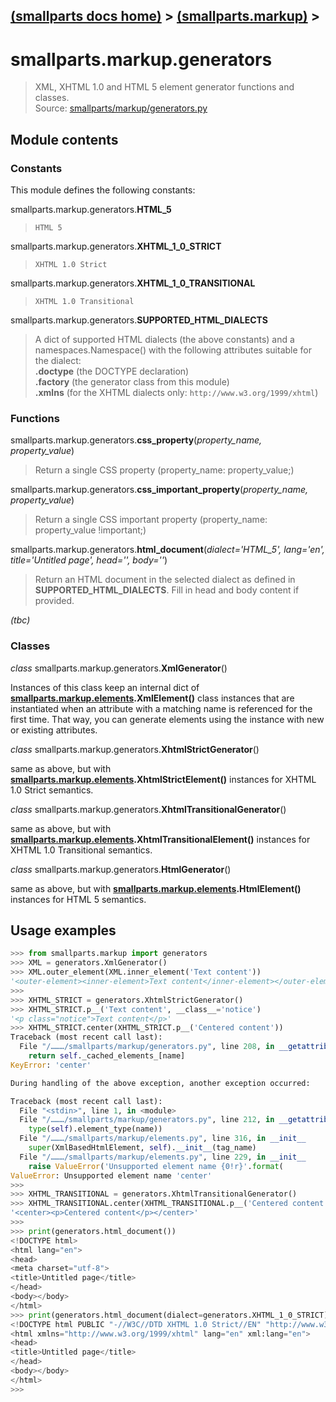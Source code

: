 [(smallparts docs home)](./) > [(smallparts.markup)](./smallparts.markup.md) >
----
# smallparts.markup.generators

> XML, XHTML 1.0 and HTML 5 element generator functions and classes.  
> Source: [smallparts/markup/generators.py](https://github.com/blackstream-x/smallparts/blob/master/smallparts/markup/generators.py)

## Module contents

### Constants

This module defines the following constants:

smallparts.markup.generators.**HTML_5**

> ```HTML 5```

smallparts.markup.generators.**XHTML_1_0_STRICT**

> ```XHTML 1.0 Strict```

smallparts.markup.generators.**XHTML_1_0_TRANSITIONAL**

> ```XHTML 1.0 Transitional```

smallparts.markup.generators.**SUPPORTED_HTML_DIALECTS**

> A dict of supported HTML dialects (the above constants)
> and a namespaces.Namespace() with the following attributes
> suitable for the dialect:  
> **.doctype** (the DOCTYPE declaration)  
> **.factory** (the generator class from this module)  
> **.xmlns** (for the XHTML dialects only: ```http://www.w3.org/1999/xhtml```)

### Functions

smallparts.markup.generators.**css_property**(*property_name, property_value*)

> Return a single CSS property (property_name: property_value;)

smallparts.markup.generators.**css_important_property**(*property_name, property_value*)

> Return a single CSS important property (property\_name: property\_value !important;)

smallparts.markup.generators.**html_document**(*dialect='HTML_5', lang='en', title='Untitled page', head='', body=''*)

> Return an HTML document in the selected dialect as defined in **SUPPORTED_HTML_DIALECTS**.
> Fill in head and body content if provided.

_(tbc)_

### Classes

*class* smallparts.markup.generators.**XmlGenerator**()

Instances of this class keep an internal dict of
**[smallparts.markup.elements](./smallparts.markup.elements.md).XmlElement()**
class instances that are instantiated when an attribute with a matching name
is referenced for the first time. That way, you can generate elements using the
instance with new or existing attributes.

*class* smallparts.markup.generators.**XhtmlStrictGenerator**()

same as above, but with
**[smallparts.markup.elements](./smallparts.markup.elements.md).XhtmlStrictElement()**
instances for XHTML 1.0 Strict semantics.

*class* smallparts.markup.generators.**XhtmlTransitionalGenerator**()

same as above, but with
**[smallparts.markup.elements](./smallparts.markup.elements.md).XhtmlTransitionalElement()**
instances for XHTML 1.0 Transitional semantics.

*class* smallparts.markup.generators.**HtmlGenerator**()

same as above, but with
**[smallparts.markup.elements](./smallparts.markup.elements.md).HtmlElement()**
instances for HTML 5 semantics.


## Usage examples

```python
>>> from smallparts.markup import generators
>>> XML = generators.XmlGenerator()
>>> XML.outer_element(XML.inner_element('Text content'))
'<outer-element><inner-element>Text content</inner-element></outer-element>'
>>> 
>>> XHTML_STRICT = generators.XhtmlStrictGenerator()
>>> XHTML_STRICT.p__('Text content', __class__='notice')
'<p class="notice">Text content</p>'
>>> XHTML_STRICT.center(XHTML_STRICT.p__('Centered content'))
Traceback (most recent call last):
  File "/………/smallparts/markup/generators.py", line 208, in __getattribute__
    return self._cached_elements_[name]
KeyError: 'center'

During handling of the above exception, another exception occurred:

Traceback (most recent call last):
  File "<stdin>", line 1, in <module>
  File "/………/smallparts/markup/generators.py", line 212, in __getattribute__
    type(self).element_type(name))
  File "/………/smallparts/markup/elements.py", line 316, in __init__
    super(XmlBasedHtmlElement, self).__init__(tag_name)
  File "/………/smallparts/markup/elements.py", line 229, in __init__
    raise ValueError('Unsupported element name {0!r}'.format(
ValueError: Unsupported element name 'center'
>>> 
>>> XHTML_TRANSITIONAL = generators.XhtmlTransitionalGenerator()
>>> XHTML_TRANSITIONAL.center(XHTML_TRANSITIONAL.p__('Centered content'))
'<center><p>Centered content</p></center>'
>>> 
>>> print(generators.html_document())
<!DOCTYPE html>
<html lang="en">
<head>
<meta charset="utf-8">
<title>Untitled page</title>
</head>
<body></body>
</html>
>>> print(generators.html_document(dialect=generators.XHTML_1_0_STRICT))
<!DOCTYPE html PUBLIC "-//W3C//DTD XHTML 1.0 Strict//EN" "http://www.w3.org/TR/xhtml1/DTD/xhtml1-strict.dtd">
<html xmlns="http://www.w3.org/1999/xhtml" lang="en" xml:lang="en">
<head>
<title>Untitled page</title>
</head>
<body></body>
</html>
>>> 

```

